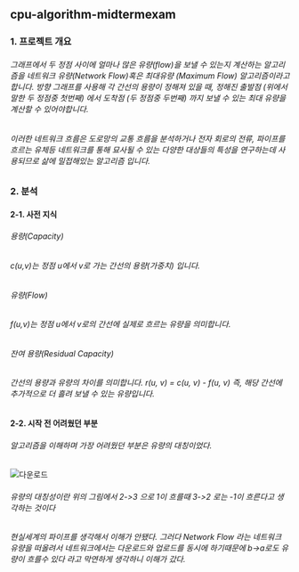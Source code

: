 ## cpu-algorithm-midtermexam

### 1. 프로젝트 개요

###### 그래프에서 두 정점 사이에 얼마나 많은 유량(flow)을 보낼 수 있는지 계산하는 알고리즘을 네트워크 유량(Network Flow)혹은 최대유량 (Maximum Flow) 알고리즘이라고 합니다. 방향 그래프를 사용해 각 간선의 용량이 정해져 있을 때, 정해진 출발점 (위에서 말한 두 정점중 첫번째) 에서 도착점 (두 정점중 두번째) 까지 보낼 수 있는 최대 유량을 계산할 수 있어야합니다. 

###### 이러한 네트워크 흐름은 도로망의 교통 흐름을 분석하거나 전자 회로의 전류, 파이프를 흐르는 유체등 네트워크를 통해 묘사될 수 있는 다양한 대상들의 특성을 연구하는데 사용되므로 삶에 밀접해있는 알고리즘 입니다.


### 2. 분석

#### 2-1. 사전 지식

###### 용량(Capacity)
###### c(u,v)는 정점 u에서 v로 가는 간선의 용량(가중치) 입니다.

###### 유량(Flow)
###### f(u,v)는 정점 u에서 v로의 간선에 실제로 흐르는 유량을 의미합니다.

###### 잔여 용량(Residual Capacity)
###### 간선의 용량과 유량의 차이를 의미합니다. r(u, v) = c(u, v) - f(u, v) 즉, 해당 간선에 추가적으로 더 흘려 보낼 수 있는 유량입니다.

#### 2-2. 시작 전 어려웠던 부분

###### 알고리즘을 이해하며 가장 어려웠던 부분은 유량의 대칭이었다.

![다운로드](https://user-images.githubusercontent.com/97587573/164613982-7f7fcdb2-4037-4ff3-8f9c-6fd138fc2a4a.png)

###### 유량의 대칭성이란 위의 그림에서 2->3 으로 1이 흐를때 3->2 로는 -1이 흐른다고 생각하는 것이다

###### 현실세계의 파이프를 생각해서 이해가 안됐다. 그러다 Network Flow 라는 네트워크 유량을 떠올려서 네트워크에서는 다운로드와 업로드를 동시에 하기때문에 b->a로도 유량이 흐를수 있다 라고 막연하게 생각하니 이해가 갔다.

